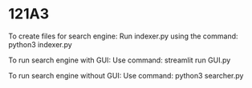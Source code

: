 # 121A3

To create files for search engine:
  Run indexer.py using the command: python3 indexer.py

To run search engine with GUI:
  Use command: streamlit run GUI.py

To run search engine without GUI:
  Use command: python3 searcher.py
